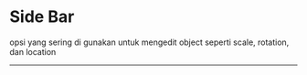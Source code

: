 # Side Bar

opsi yang sering di gunakan untuk mengedit object seperti scale, rotation, dan location

---
